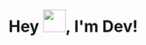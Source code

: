 # Hey <img src="https://raw.githubusercontent.com/MartinHeinz/MartinHeinz/master/wave.gif" width="40px" height="40px">, I'm Dev!
